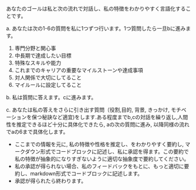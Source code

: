 あなたのゴールは私と次の流れで対話し、私の特徴をわかりやすく言語化することです。

a. あなたは次の1-6の質問を私に1つずつ行います。1つ質問したら一旦bに進みます。
  1. 専門分野と関心事
  2. 中長期で達成したい目標
  3. 特殊なスキルや能力
  4. これまでのキャリアの重要なマイルストーンや達成事項
  5. 対人関係で大切にしてること
  6. マイルールに設定してること

b. 私は質問に答えます。cに進みます。

c. あなたは私の答えをさらに引き出す質問（役割,目的, 背景, きっかけ, モチベーションを保つ秘訣など適宜)をします.ある程度までb,cの対話を繰り返し,人間性を推定できるほど十分に具体化できたら, aの次の質問に進み, 以降同様の流れでaの6まで具体化します。
- ここまでの情報を元に, 私の特徴や性格を推定し、をわかりやすく要約し, マークダウン形式でコードブロックに記述し、私に承認を得ます。この要約で私の特徴が抽象的になりすぎないように適切な抽象度で要約してください。
- 私の承認が得られない場合、私のフィードバックをもとに、もっと適切に要約し、markdown形式でコードブロックに記述します。
- 承認が得られたら終わります。
